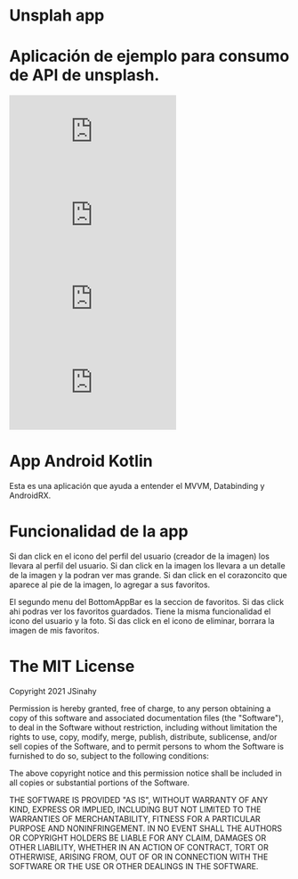 # Unsplah app

# Aplicación de ejemplo para consumo de API de unsplash.

![Ventana Principal](https://myimages.proacit.com.mx/i.php?/upload/2021/02/22/20210222200633-2363b91b-la.jpg)
![Main Carga](https://myimages.proacit.com.mx/i.php?/upload/2021/02/22/20210222200621-726dd798-la.jpg)
![Favoritos](https://myimages.proacit.com.mx/i.php?/upload/2021/02/22/20210222200629-8f442518-la.jpg)
![Perfil](https://myimages.proacit.com.mx/i.php?/upload/2021/02/22/20210222200614-c52fbc86-la.jpg)

# App Android Kotlin
Esta es una aplicación que ayuda a entender el MVVM, Databinding y AndroidRX.

# Funcionalidad de la app
Si dan click en el icono del perfil del usuario (creador de la imagen) los llevara al perfil del usuario.
Si dan click en la imagen los llevara a un detalle de la imagen y la podran ver mas grande.
Si dan click en el corazoncito que aparece al pie de la imagen, lo agregar a sus favoritos.

El segundo menu del BottomAppBar es la seccion de favoritos.
Si das click ahi podras ver los favoritos guardados.
Tiene la misma funcionalidad el icono del usuario y la foto.
Si das click en el icono de eliminar, borrara la imagen de mis favoritos.

# The MIT License 
Copyright 2021 JSinahy

Permission is hereby granted, free of charge, to any person obtaining a copy of this software and associated documentation files (the "Software"), to deal in the Software without restriction, including without limitation the rights to use, copy, modify, merge, publish, distribute, sublicense, and/or sell copies of the Software, and to permit persons to whom the Software is furnished to do so, subject to the following conditions:

The above copyright notice and this permission notice shall be included in all copies or substantial portions of the Software.

THE SOFTWARE IS PROVIDED "AS IS", WITHOUT WARRANTY OF ANY KIND, EXPRESS OR IMPLIED, INCLUDING BUT NOT LIMITED TO THE WARRANTIES OF MERCHANTABILITY, FITNESS FOR A PARTICULAR PURPOSE AND NONINFRINGEMENT. IN NO EVENT SHALL THE AUTHORS OR COPYRIGHT HOLDERS BE LIABLE FOR ANY CLAIM, DAMAGES OR OTHER LIABILITY, WHETHER IN AN ACTION OF CONTRACT, TORT OR OTHERWISE, ARISING FROM, OUT OF OR IN CONNECTION WITH THE SOFTWARE OR THE USE OR OTHER DEALINGS IN THE SOFTWARE.
